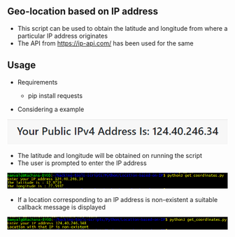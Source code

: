 ## Geo-location based on IP address
- This script can be used to obtain the latitude and longitude from where a particular IP address originates
- The API from https://ip-api.com/ has been used for the same

## Usage
- Requirements 
    - pip install requests
    
- Considering a example 

![Image](assets/ip.PNG)

- The latitude and longitude will be obtained on running the script
- The user is prompted to enter the IP address

![Image](assets/location.PNG)

- If a location corresponding to an IP address is non-existent a suitable callback message is displayed

![Image](assets/error.PNG)
